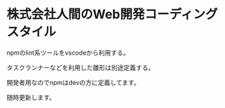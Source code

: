 # 株式会社人間のWeb開発コーディングスタイル

npmのlint系ツールをvscodeから利用する。

タスクランナーなどを利用した雛形は別途定義する。

開発者用なのでnpmはdevの方に定義してます。

随時更新します。
